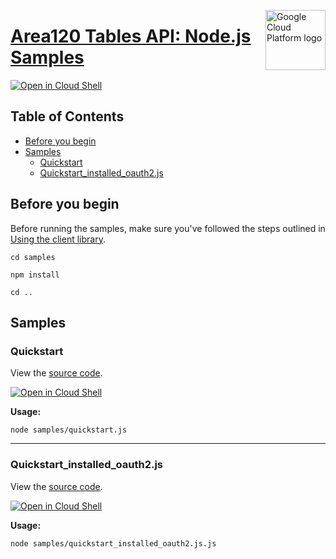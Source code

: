 [//]: # "This README.md file is auto-generated, all changes to this file will be lost."
[//]: # "To regenerate it, use `python -m synthtool`."
<img src="https://avatars2.githubusercontent.com/u/2810941?v=3&s=96" alt="Google Cloud Platform logo" title="Google Cloud Platform" align="right" height="96" width="96"/>

# [Area120 Tables API: Node.js Samples](https://github.com/googleapis/nodejs-area120-tables)

[![Open in Cloud Shell][shell_img]][shell_link]



## Table of Contents

* [Before you begin](#before-you-begin)
* [Samples](#samples)
  * [Quickstart](#quickstart)
  * [Quickstart_installed_oauth2.js](#quickstart_installed_oauth2.js)

## Before you begin

Before running the samples, make sure you've followed the steps outlined in
[Using the client library](https://github.com/googleapis/nodejs-area120-tables#using-the-client-library).

`cd samples`

`npm install`

`cd ..`

## Samples



### Quickstart

View the [source code](https://github.com/googleapis/nodejs-area120-tables/blob/main/samples/quickstart.js).

[![Open in Cloud Shell][shell_img]](https://console.cloud.google.com/cloudshell/open?git_repo=https://github.com/googleapis/nodejs-area120-tables&page=editor&open_in_editor=samples/quickstart.js,samples/README.md)

__Usage:__


`node samples/quickstart.js`


-----




### Quickstart_installed_oauth2.js

View the [source code](https://github.com/googleapis/nodejs-area120-tables/blob/main/samples/quickstart_installed_oauth2.js.js).

[![Open in Cloud Shell][shell_img]](https://console.cloud.google.com/cloudshell/open?git_repo=https://github.com/googleapis/nodejs-area120-tables&page=editor&open_in_editor=samples/quickstart_installed_oauth2.js.js,samples/README.md)

__Usage:__


`node samples/quickstart_installed_oauth2.js.js`






[shell_img]: https://gstatic.com/cloudssh/images/open-btn.png
[shell_link]: https://console.cloud.google.com/cloudshell/open?git_repo=https://github.com/googleapis/nodejs-area120-tables&page=editor&open_in_editor=samples/README.md
[product-docs]: https://area120.google.com/

